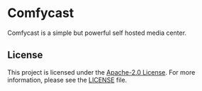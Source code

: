 # Comfycast

Comfycast is a simple but powerful self hosted media center.

## License

This project is licensed under the
[Apache-2.0 License](http://www.apache.org/licenses/LICENSE-2.0). For more
information, please see the [LICENSE](LICENSE) file.
